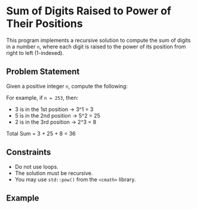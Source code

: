 # Sum of Digits Raised to Power of Their Positions

This program implements a recursive solution to compute the sum of digits in a number `n`, where each digit is raised to the power of its position from right to left (1-indexed).

## Problem Statement

Given a positive integer `n`, compute the following:

For example, if `n = 253`, then:

- 3 is in the 1st position → 3^1 = 3
- 5 is in the 2nd position → 5^2 = 25
- 2 is in the 3rd position → 2^3 = 8

Total Sum = 3 + 25 + 8 = 36

## Constraints

- Do not use loops.
- The solution must be recursive.
- You may use `std::pow()` from the `<cmath>` library.

## Example